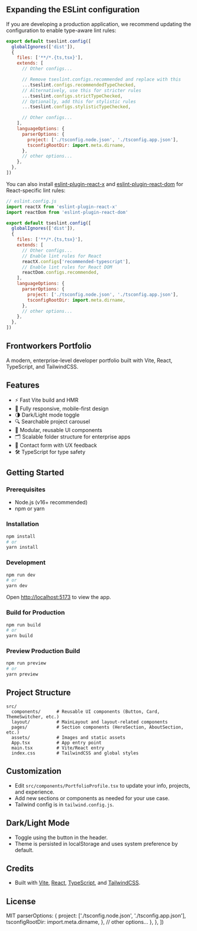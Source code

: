 ## Expanding the ESLint configuration

If you are developing a production application, we recommend updating the configuration to enable type-aware lint rules:

```js
export default tseslint.config([
  globalIgnores(['dist']),
  {
    files: ['**/*.{ts,tsx}'],
    extends: [
      // Other configs...

      // Remove tseslint.configs.recommended and replace with this
      ...tseslint.configs.recommendedTypeChecked,
      // Alternatively, use this for stricter rules
      ...tseslint.configs.strictTypeChecked,
      // Optionally, add this for stylistic rules
      ...tseslint.configs.stylisticTypeChecked,

      // Other configs...
    ],
    languageOptions: {
      parserOptions: {
        project: ['./tsconfig.node.json', './tsconfig.app.json'],
        tsconfigRootDir: import.meta.dirname,
      },
      // other options...
    },
  },
])
```

You can also install [eslint-plugin-react-x](https://github.com/Rel1cx/eslint-react/tree/main/packages/plugins/eslint-plugin-react-x) and [eslint-plugin-react-dom](https://github.com/Rel1cx/eslint-react/tree/main/packages/plugins/eslint-plugin-react-dom) for React-specific lint rules:

```js
// eslint.config.js
import reactX from 'eslint-plugin-react-x'
import reactDom from 'eslint-plugin-react-dom'

export default tseslint.config([
  globalIgnores(['dist']),
  {
    files: ['**/*.{ts,tsx}'],
    extends: [
      // Other configs...
      // Enable lint rules for React
      reactX.configs['recommended-typescript'],
      // Enable lint rules for React DOM
      reactDom.configs.recommended,
    ],
    languageOptions: {
      parserOptions: {
        project: ['./tsconfig.node.json', './tsconfig.app.json'],
        tsconfigRootDir: import.meta.dirname,
      },
      // other options...
    },
  },
])
```

## Frontworkers Portfolio

A modern, enterprise-level developer portfolio built with Vite, React, TypeScript, and TailwindCSS.

## Features
- ⚡ Fast Vite build and HMR
- 🎨 Fully responsive, mobile-first design
- 🌗 Dark/Light mode toggle
- 🔍 Searchable project carousel
- 🧩 Modular, reusable UI components
- 🗂️ Scalable folder structure for enterprise apps
- 📝 Contact form with UX feedback
- 🛠️ TypeScript for type safety

## Getting Started

### Prerequisites
- Node.js (v16+ recommended)
- npm or yarn

### Installation
```bash
npm install
# or
yarn install
```

### Development
```bash
npm run dev
# or
yarn dev
```

Open [http://localhost:5173](http://localhost:5173) to view the app.

### Build for Production
```bash
npm run build
# or
yarn build
```

### Preview Production Build
```bash
npm run preview
# or
yarn preview
```

## Project Structure
```
src/
  components/      # Reusable UI components (Button, Card, ThemeSwitcher, etc.)
  layout/          # MainLayout and layout-related components
  pages/           # Section components (HeroSection, AboutSection, etc.)
  assets/          # Images and static assets
  App.tsx          # App entry point
  main.tsx         # Vite/React entry
  index.css        # TailwindCSS and global styles
```

## Customization
- Edit `src/components/PortfolioProfile.tsx` to update your info, projects, and experience.
- Add new sections or components as needed for your use case.
- Tailwind config is in `tailwind.config.js`.

## Dark/Light Mode
- Toggle using the button in the header.
- Theme is persisted in localStorage and uses system preference by default.

## Credits
- Built with [Vite](https://vitejs.dev/), [React](https://react.dev/), [TypeScript](https://www.typescriptlang.org/), and [TailwindCSS](https://tailwindcss.com/).

## License
MIT
      parserOptions: {
        project: ['./tsconfig.node.json', './tsconfig.app.json'],
        tsconfigRootDir: import.meta.dirname,
      },
      // other options...
    },
  },
])
```
